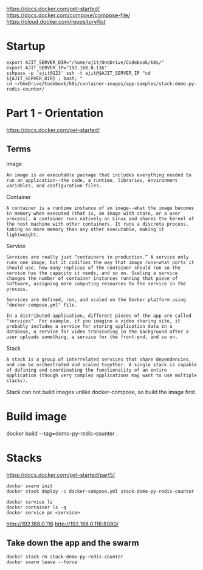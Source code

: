 https://docs.docker.com/get-started/
https://docs.docker.com/compose/compose-file/
https://cloud.docker.com/repository/list

# Startup

    export AJIT_SERVER_DIR="/home/ajit/OneDrive/Codebook/k8s/"
    export AJIT_SERVER_IP="192.168.0.116"
    sshpass -p 'ajit@123' ssh -t ajit@$AJIT_SERVER_IP "cd ${AJIT_SERVER_DIR} ; bash; "
    cd ~/OneDrive/Codebook/k8s/container-images/app-samples/stack-demo-py-redis-counter/

# Part 1 - Orientation
https://docs.docker.com/get-started/

## Terms

Image 

    An image is an executable package that includes everything needed to run an application--the code, a runtime, libraries, environment variables, and configuration files.

Container 

    A container is a runtime instance of an image--what the image becomes in memory when executed (that is, an image with state, or a user process). A container runs natively on Linux and shares the kernel of the host machine with other containers. It runs a discrete process, taking no more memory than any other executable, making it lightweight.

Service

    Services are really just “containers in production.” A service only runs one image, but it codifies the way that image runs—what ports it should use, how many replicas of the container should run so the service has the capacity it needs, and so on. Scaling a service changes the number of container instances running that piece of software, assigning more computing resources to the service in the process.

    Services are defined, run, and scaled on the Docker platform using "docker-compose.yml" file.

    In a distributed application, different pieces of the app are called "services". For example, if you imagine a video sharing site, it probably includes a service for storing application data in a database, a service for video transcoding in the background after a user uploads something, a service for the front-end, and so on.

Stack

    A stack is a group of interrelated services that share dependencies, and can be orchestrated and scaled together. A single stack is capable of defining and coordinating the functionality of an entire application (though very complex applications may want to use multiple stacks).

Stack can not build images unlike docker-compose, so build the image first.

# Build image

docker build --tag=demo-py-redis-counter .


# Stacks
https://docs.docker.com/get-started/part5/

    docker swarm init
    docker stack deploy -c docker-compose.yml stack-demo-py-redis-counter

    docker service ls
    docker container ls -q 
    docker service ps <service>

http://192.168.0.116
http://192.168.0.116:8080/

## Take down the app and the swarm

    docker stack rm stack-demo-py-redis-counter
    docker swarm leave --force